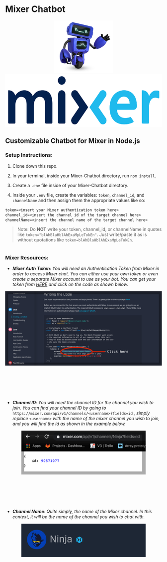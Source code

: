 # Mixer Chatbot

<p align="center">
  <img
    src="https://github.com/vjt960/Mixer-Chatbot/blob/master/_assets/devbot.png?raw=true"
    alt="Mixer bot"
    height="170"
  />
  <img
    src="https://github.com/vjt960/Mixer-Chatbot/blob/master/_assets/mixer_logo.png?raw=true"
    alt="Mixer logo"
    height="170"
  />
</p>


## Customizable Chatbot for Mixer in Node.js 

### Setup Instructions:

 1. Clone down this repo. 
 
 2. In your terminal, inside your Mixer-Chatbot directory, run `npm install`. 
 
 3. Create a `.env` file inside of your Mixer-Chatbot directory. 
 
 4. Inside your `.env` file, create the variables: `token`, `channel_id`, and `channelName` and then assign them the appropriate values like so:

> 

    token=<insert your Mixer authentication token here>
    channel_id=<insert the channel id of the target channel here>
    channelName=<insert the channel name of the target channel here>

> Note: Do **NOT** write your token, channel_id, or channelName in quotes like `token="blAhBlaHblAhExaMpLeTokEn"`. Just write/paste it as is without quotations like `token=blAhBlaHblAhExaMpLeTokEn`.
#
### Mixer Resources: 

 - ***Mixer Auth Token***: *You will need an Authentication Token from Mixer in order to access Mixer chat. You can either use your own token or even create a separate Mixer account to use as your bot. You can get your token from [HERE](https://dev.mixer.com/guides/chat/chatbot) and click on the code as shown below.* 
 
 <p align="center"><img src="https://github.com/vjt960/Mixer-Chatbot/blob/master/_assets/authToken.png?raw=true" alt="Snippet of where to find your Mixer Auth-Token" width="800"/></p>
 
<p>&nbsp;  </p>
<p>&nbsp;  </p>
<p>&nbsp;  </p>

 - ***Channel ID***: *You will need the channel ID for the channel you wish to join. You can find your channel ID by going to* `https://mixer.com/api/v1/channels/<username>?fields=id` *, simply replace* `<username>` *with the name of the mixer channel you wish to join, and you will find the id as shown in the example below.* 
 
<p align="center"><img src="https://github.com/vjt960/Mixer-Chatbot/blob/master/_assets/mixer_id.png?raw=true" alt="Ninja's Mixer id" width="400"/></p>
 
<p>&nbsp;  </p>
<p>&nbsp;  </p>
<p>&nbsp;  </p>

 - ***Channel Name***: *Quite simply, the name of the Mixer channel. In this context, it will be the name of the channel you wish to chat with.* 
 
 <p align="center"><img src="https://github.com/vjt960/Mixer-Chatbot/blob/master/_assets/mixer_name.png?raw=true" alt="Ninja's Mixer channel name" width="400"/></p>
